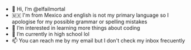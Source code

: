 - 👋 Hi, I’m @elfailmortal
- 🇲🇽 I'm from Mexico and english is not my primary language so I apologise for my possible grammar or spelling mistakes
- 👀 I’m interested in learning more things about coding
- 🌱 I’m currently in high school lol
- 📫 You can reach me by my email but I don't check my inbox frecuently

<!---
elfailmortal/elfailmortal is a ✨ special ✨ repository because its `README.md` (this file) appears on your GitHub profile.
You can click the Preview link to take a look at your changes.
--->
